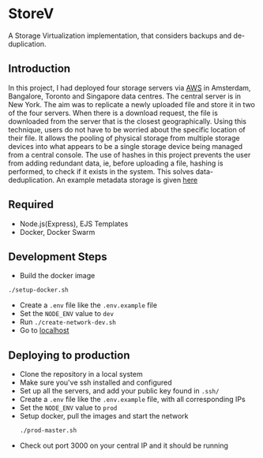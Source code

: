 # StoreV

A Storage Virtualization implementation, that considers backups and de-duplication.

## Introduction

In this project, I had deployed four storage servers via [AWS](http://aws.amazon.com) in Amsterdam, Bangalore, Toronto and Singapore data centres. The central server is in New York. The aim was to replicate a newly uploaded file and store it in two of the four servers. When there is a download request, the file is downloaded from the server that is the closest geographically. Using this technique, users do not have to be worried about the specific location of their file. It allows the pooling of physical storage from multiple storage devices into what appears to be a single storage device being managed from a central console. The use of hashes in this project prevents the user from adding redundant data, ie, before uploading a file, hashing is performed, to check if it exists in the system. This solves data-deduplication. An example metadata storage is given [here](./data/sample.json)


## Required

- Node.js(Express), EJS Templates
- Docker, Docker Swarm

## Development Steps

- Build the docker image

```bash
./setup-docker.sh
```

- Create a `.env` file like the `.env.example` file
- Set the `NODE_ENV` value to `dev`
- Run `./create-network-dev.sh`
- Go to [localhost](http://0.0.0.0:3000)

## Deploying to production

- Clone the repository in a local system
- Make sure you've ssh installed and configured
- Set up all the servers, and add your public key found in `.ssh/`
- Create a `.env` file like the `.env.example` file, with all corresponding IPs
- Set the `NODE_ENV` value to `prod`
- Setup docker, pull the images and start the network
  ```sh
  ./prod-master.sh
  ```
- Check out port 3000 on your central IP and it should be running
